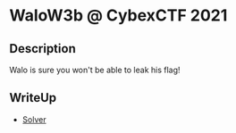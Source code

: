 # WaloW3b @ CybexCTF 2021

## Description
Walo is sure you won't be able to leak his flag!

## WriteUp
* [Solver](https://gist.github.com/jorgectf/f6abeaa74553a2ee5ab912b1d71ad05a)